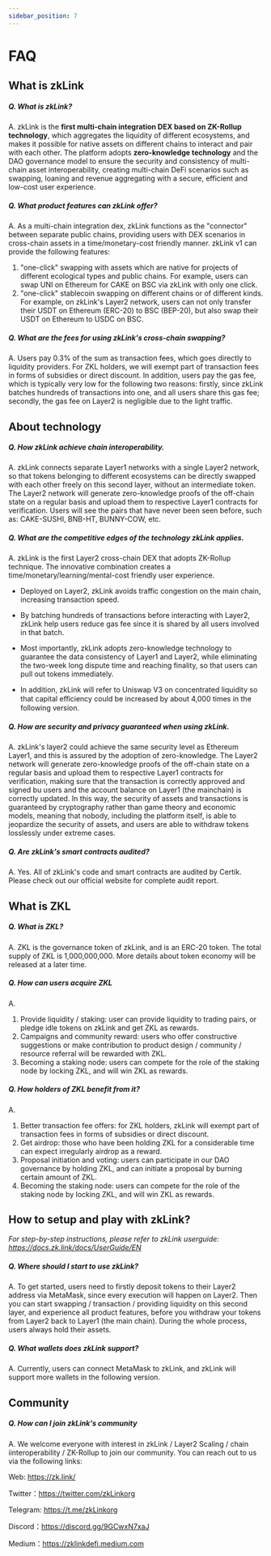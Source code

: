 ```yaml
---
sidebar_position: 7
---
```


# FAQ



## What is zkLink

##### Q. What is zkLink?

A. zkLink is the **first multi-chain integration DEX based on ZK-Rollup technology**, which aggregates the liquidity of different ecosystems, and makes it possible for native assets on different chains to interact and pair with each other. The platform adopts **zero-knowledge technology** and the DAO governance model to ensure the security and consistency of multi-chain asset interoperability, creating multi-chain DeFi scenarios such as swapping, loaning and revenue aggregating with a secure, efficient and low-cost user experience.

##### Q. What product features can zkLink offer?

A.  As a multi-chain integration dex, zkLink functions as the "connector" between separate public chains, providing users with DEX scenarios in cross-chain assets in a time/monetary-cost friendly manner. zkLink v1 can provide the following features:

1. "one-click" swapping with assets which are native for projects of different ecological types and public chains. For example, users can swap UNI on Ethereum for CAKE on BSC via zkLink with only one click.
2. "one-click" stablecoin swapping on different chains or of different kinds. For example, on zkLink's Layer2 network, users can not only transfer their USDT on Ethereum (ERC-20) to BSC (BEP-20), but also swap their USDT on Ethereum to USDC on BSC.

##### Q. What are the fees for using zkLink's cross-chain swapping?

A. Users pay 0.3% of the sum as transaction fees, which goes directly to liquidity providers. For ZKL holders, we will exempt part of transaction fees in forms of subsidies or direct discount. In addition, users pay the gas fee, which is typically very low for the following two reasons: firstly, since zkLink batches hundreds of transactions into one, and all users share this gas fee; secondly, the gas fee on Layer2 is negligible due to the light traffic.

## About technology

##### Q. How zkLink achieve chain interoperability.

A. zkLink connects separate Layer1 networks with a single Layer2 network, so that tokens belonging to different ecosystems can be directly swapped with each other freely on this second layer, without an intermediate token. The Layer2 network will generate zero-knowledge proofs of the off-chain state on a regular basis and upload them to respective Layer1 contracts for verification. Users will see the pairs that have never been seen before, such as: CAKE-SUSHI, BNB-HT, BUNNY-COW, etc.

##### Q. What are the competitive edges of the technology zkLink applies.

A. zkLink is the first Layer2 cross-chain DEX that adopts ZK-Rollup technique. The innovative combination creates a time/monetary/learning/mental-cost friendly user experience.  

  - Deployed on Layer2, zkLink avoids traffic congestion on the main chain, increasing transaction speed.

  - By batching hundreds of transactions before interacting with Layer2, zkLink help users reduce gas fee since it is shared by all users involved in that batch.

  - Most importantly,  zkLink adopts zero-knowledge technology to guarantee the data consistency of Layer1 and Layer2, while eliminating the two-week long dispute time and reaching finality, so that users can pull out tokens immediately.

  - In addition, zkLink will refer to Uniswap V3 on concentrated liquidity so that capital eﬀiciency could be increased by about 4,000 times in the following version.

##### Q. How are security and privacy guaranteed when using zkLink.

A. zkLink's layer2 could achieve the same security level as Ethereum Layer1, and this is assured by the adoption of zero-knowledge. The Layer2 network will generate zero-knowledge proofs of the off-chain state on a regular basis and upload them to respective Layer1 contracts for verification, making sure that the transaction is correctly approved and signed bu users and the account balance on Layer1 (the mainchain) is correctly updated. In this way, the security of assets and transactions is guaranteed by cryptography rather than game theory and economic models, meaning that nobody, including the platform itself, is able to jeopardize the security of assets, and users are able to withdraw tokens losslessly under extreme cases.

##### Q. Are zkLink's smart contracts audited?

A. Yes. All of zkLink's code and smart contracts are audited by Certik. Please check out our official website for complete audit report.

## What is ZKL

##### Q. What is ZKL?

A. ZKL is the governance token of zkLink, and is an ERC-20 token. The total supply of ZKL is 1,000,000,000. More details about token economy will be released at a later time.

##### Q. How can users acquire ZKL

A.

1. Provide liquidity / staking: user can provide liquidity to trading pairs, or pledge idle tokens on zkLink and get ZKL as rewards.
2. Campaigns and community reward: users who offer constructive suggestions or make contribution to product design / community / resource referral will be rewarded with ZKL.
3. Becoming a staking node: users can compete for the role of the staking node by locking ZKL, and will win ZKL as rewards.

##### Q. How holders of ZKL benefit from it?

A.

1. Better transaction fee offers: for ZKL holders, zkLink will exempt part of transaction fees in forms of subsidies or direct discount.
2. Get airdrop: those who have been holding ZKL for a considerable time can expect irregularly airdrop as a reward.
3. Proposal initiation and voting: users can participate in our DAO governance by holding ZKL, and can initiate a proposal by burning certain amount of ZKL.
4. Becoming the staking node: users can compete for the role of the staking node by locking ZKL, and will win ZKL as rewards.

## How to setup and play with zkLink?

*For step-by-step instructions, please refer to zkLink userguide: https://docs.zk.link/docs/UserGuide/EN*

##### Q. Where should I start to use zkLink?
A. To get started, users need to firstly deposit tokens to their Layer2 address via MetaMask, since every execution will happen on Layer2. Then you can start swapping / transaction / providing liquidity on this second layer, and experience all product features, before you withdraw your tokens from Layer2 back to Layer1 (the main chain). During the whole process, users always hold their assets.


##### Q. What wallets does zkLink support?

A. Currently, users can connect MetaMask to zkLink, and zkLink will support more wallets in the following version.


## Community

##### Q. How can I join zkLink's community

A. We welcome everyone with interest in zkLink / Layer2 Scaling / chain iinteroperability / ZK-Rollup to join our community. You can reach out to us via the following links:

Web: https://zk.link/

Twitter：https://twitter.com/zkLinkorg

Telegram: https://t.me/zkLinkorg

Discord：https://discord.gg/9GCwxN7xaJ

Medium：https://zklinkdefi.medium.com
